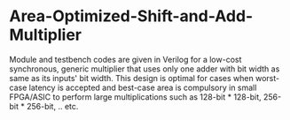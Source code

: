 # Area-Optimized-Shift-and-Add-Multiplier
Module and testbench codes are given in Verilog for a low-cost synchronous, generic multiplier that uses only one adder with bit width as same as its inputs' bit width.
This design is optimal for cases when worst-case latency is accepted and best-case area is compulsory in small FPGA/ASIC to perform large multiplications such as 128-bit * 128-bit, 256-bit * 256-bit, .. etc.  
